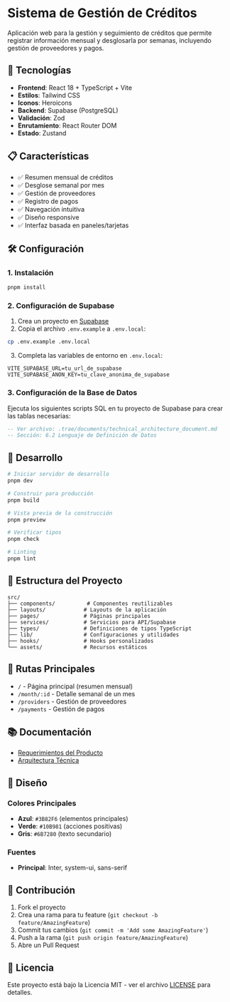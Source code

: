# Sistema de Gestión de Créditos

Aplicación web para la gestión y seguimiento de créditos que permite registrar información mensual y desglosarla por semanas, incluyendo gestión de proveedores y pagos.

## 🚀 Tecnologías

- **Frontend**: React 18 + TypeScript + Vite
- **Estilos**: Tailwind CSS
- **Iconos**: Heroicons
- **Backend**: Supabase (PostgreSQL)
- **Validación**: Zod
- **Enrutamiento**: React Router DOM
- **Estado**: Zustand

## 📋 Características

- ✅ Resumen mensual de créditos
- ✅ Desglose semanal por mes
- ✅ Gestión de proveedores
- ✅ Registro de pagos
- ✅ Navegación intuitiva
- ✅ Diseño responsive
- ✅ Interfaz basada en paneles/tarjetas

## 🛠️ Configuración

### 1. Instalación

```bash
pnpm install
```

### 2. Configuración de Supabase

1. Crea un proyecto en [Supabase](https://supabase.com)
2. Copia el archivo `.env.example` a `.env.local`:

```bash
cp .env.example .env.local
```

3. Completa las variables de entorno en `.env.local`:

```env
VITE_SUPABASE_URL=tu_url_de_supabase
VITE_SUPABASE_ANON_KEY=tu_clave_anonima_de_supabase
```

### 3. Configuración de la Base de Datos

Ejecuta los siguientes scripts SQL en tu proyecto de Supabase para crear las tablas necesarias:

```sql
-- Ver archivo: .trae/documents/technical_architecture_document.md
-- Sección: 6.2 Lenguaje de Definición de Datos
```

## 🚀 Desarrollo

```bash
# Iniciar servidor de desarrollo
pnpm dev

# Construir para producción
pnpm build

# Vista previa de la construcción
pnpm preview

# Verificar tipos
pnpm check

# Linting
pnpm lint
```

## 📁 Estructura del Proyecto

```
src/
├── components/          # Componentes reutilizables
├── layouts/            # Layouts de la aplicación
├── pages/              # Páginas principales
├── services/           # Servicios para API/Supabase
├── types/              # Definiciones de tipos TypeScript
├── lib/                # Configuraciones y utilidades
├── hooks/              # Hooks personalizados
└── assets/             # Recursos estáticos
```

## 🎯 Rutas Principales

- `/` - Página principal (resumen mensual)
- `/month/:id` - Detalle semanal de un mes
- `/providers` - Gestión de proveedores
- `/payments` - Gestión de pagos

## 📚 Documentación

- [Requerimientos del Producto](.trae/documents/product_requirements_document.md)
- [Arquitectura Técnica](.trae/documents/technical_architecture_document.md)

## 🎨 Diseño

### Colores Principales
- **Azul**: `#3B82F6` (elementos principales)
- **Verde**: `#10B981` (acciones positivas)
- **Gris**: `#6B7280` (texto secundario)

### Fuentes
- **Principal**: Inter, system-ui, sans-serif

## 🤝 Contribución

1. Fork el proyecto
2. Crea una rama para tu feature (`git checkout -b feature/AmazingFeature`)
3. Commit tus cambios (`git commit -m 'Add some AmazingFeature'`)
4. Push a la rama (`git push origin feature/AmazingFeature`)
5. Abre un Pull Request

## 📄 Licencia

Este proyecto está bajo la Licencia MIT - ver el archivo [LICENSE](LICENSE) para detalles.
